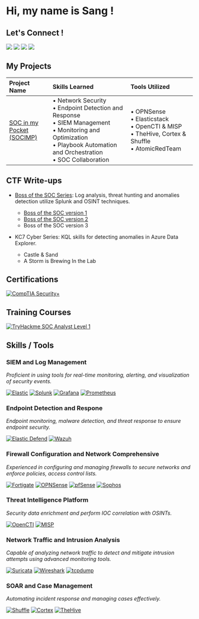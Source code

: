 <h1> Hi, my name is Sang ! </h1>
<p align='center'></p>

## Let's Connect !
<a href="https://www.linkedin.com/in/phamthanhsang0311/"><img src="https://img.shields.io/badge/-LinkedIn-0072b1?&style=flat&logo=linkedin&logoColor=white" /></a>
<a href="https://phamthanhsang-cs.site"><img src="https://img.shields.io/badge/-Visit My Blog-00AA13?style=flat&logo=jekyll&logoColor=white" /></a>
<a href="mailto:sang3112002@gmail.com"><img src="https://img.shields.io/badge/-sang3112002@gmail.com-D14836?style=flat&logo=gmail&logoColor=white" /></a>
<a href="https://t.me/sangpham0311"><img src="https://img.shields.io/badge/-Telegram-2CA5E0?style=flat&logo=telegram&logoColor=white" /></a>



## My Projects 
| **Project Name** | **Skills Learned** | **Tools Utilized** |
|:---|:---|:---|
| [SOC in my Pocket](https://github.com/phamthanhsang-cs/SOC-in-my-Pocket)<br>[(SOCIMP)](https://github.com/phamthanhsang-cs/SOC-in-my-Pocket) | • Network Security<br>• Endpoint Detection and Response<br>• SIEM Management<br>• Monitoring and Optimization<br>• Playbook Automation and Orchestration<br>• SOC Collaboration | • OPNSense<br>• Elasticstack<br>• OpenCTI & MISP<br>• TheHive, Cortex & Shuffle<br>• AtomicRedTeam 
  
## CTF Write-ups
- [Boss of the SOC Series](https://phamthanhsang-cs.site/categories/soc/): Log analysis, threat hunting and anomalies detection utilize Splunk and OSINT techniques.
  - [Boss of the SOC version 1](https://phamthanhsang-cs.site/posts/BOTSV1/)
  - [Boss of the SOC version 2](https://phamthanhsang-cs.site/posts/BOTSV2/)
  - Boss of the SOC version 3
  
- KC7 Cyber Series: KQL skills for detecting anomalies in Azure Data Explorer.
  - Castle & Sand
  - A Storm is Brewing In the Lab

## Certifications 
[![CompTIA Security+][CompTIA Security+]][CompTIA-url]
    
## Training Courses
[![TryHackme SOC Analyst Level 1][Tryhackme]][Tryhackme-url]

## Skills / Tools

### SIEM and Log Management
*Proficient in using tools for real-time monitoring, alerting, and visualization of security events.*

[![Elastic][Elastic]][Elastic-url]
[![Splunk][Splunk]][Splunk-url]
[![Grafana][Grafana]][Grafana-url]
[![Prometheus][Prometheus]][Prometheus-url]

### Endpoint Detection and Respone
*Endpoint monitoring, malware detection, and threat response to ensure endpoint security.*

[![Elastic Defend][Elastic-Defend]][Elastic-Defend-url]
[![Wazuh][Wazuh]][Wazuh-url]

### Firewall Configuration and Network Comprehensive
*Experienced in configuring and managing firewalls to secure networks and enforce policies, access control lists.*

[![Fortigate][Fortigate]][Fortigate-url]
[![OPNSense][OPNSense]][OPNSense-url]
[![pfSense][pfSense]][pfSense-url]
[![Sophos][Sophos]][Sophos-url]

### Threat Intelligence Platform
*Security data enrichment and perform IOC correlation with OSINTs.*

[![OpenCTI][OpenCTI]][OpenCTI-url]
[![MISP][MISP]][MISP-url]

### Network Traffic and Intrusion Analysis
*Capable of analyzing network traffic to detect and mitigate intrusion attempts using advanced monitoring tools.*

[![Suricata][Suricata]][Suricata-url]
[![Wireshark][Wireshark]][Wireshark-url]
[![tcpdump][tcpdump]][tcpdump-url]

### SOAR and Case Management
*Automating incident response and managing cases effectively.*

[![Shuffle][Shuffle]][Shuffle-url]
[![Cortex][Cortex]][Cortex-url]
[![TheHive][TheHive]][TheHive-url]


<!-- MARKDOWN LINKS & IMAGES -->
<!--Certification-->
[CompTIA Security+]: https://img.shields.io/badge/-Security%2B-FF0000?&style=flat&logo=CompTIA&logoColor=white
[CompTIA-url]: https://www.credly.com/badges/248777f2-4926-42bc-a8f2-0eab6f9f4153/public_url

<!---Training Courses-->
[Tryhackme]: https://img.shields.io/badge/-TryHackMe_SOC_Analyst_Level_1_Complete_Course-2EAD50?&style=flat&logo=TryHackMe&logoColor=white
[Tryhackme-url]: https://tryhackme-certificates.s3-eu-west-1.amazonaws.com/THM-9JFJR40TMQ.pdf


<!--SIEM and Log Management-->
[Elastic]: https://img.shields.io/badge/Elastic-%23005571.svg?style=flat&logo=elastic&logoColor=white
[Elastic-url]: https://www.elastic.co/
[Splunk]: https://img.shields.io/badge/-Splunk-000000?&style=flat&logo=Splunk&logoColor=white
[Splunk-url]: https://www.splunk.com/
[Grafana]: https://img.shields.io/badge/-Grafana-F46800?&style=flat&logo=Grafana&logoColor=white
[Grafana-url]: https://grafana.com/
[Prometheus]: https://img.shields.io/badge/-Prometheus-E6522C?&style=flat&logo=Prometheus&logoColor=white
[Prometheus-url]: https://prometheus.io/

<!--Enpoint Protection-->
[Elastic-Defend]: https://img.shields.io/badge/-Elastic_Defend-CF4A0C?&style=flat&logo=Elastic&logoColor=white
[Elastic-Defend-url]: https://www.elastic.co/guide/en/integrations/current/endpoint.html
[Wazuh]: https://img.shields.io/badge/-Wazuh-3C99DC?&style=flat&logo=librewolf&logoColor=white
[Wazuh-url]: https://wazuh.com/

<!--Firewall-->
[Fortigate]: https://img.shields.io/badge/-Fortigate-FF0000?&style=flat&logo=Fortinet&logoColor=white
[Fortigate-url]: https://www.fortinet.com/products/next-generation-firewall
[OPNSense]: https://img.shields.io/badge/OPNSense-%23FF5200.svg?style=flat&logo=opnsense&logoColor=white
[OPNSense-url]: https://opnsense.org/
[pfSense]: https://img.shields.io/badge/-pfSense-000000?&style=flat&logo=baserow&logoColor=white
[pfSense-url]: https://www.pfsense.org/
[Sophos]: https://img.shields.io/badge/-Sophos-0080FF?&style=flat&logo=symphony&logoColor=white
[Sophos-url]: https://www.sophos.com/en-us/products/next-gen-firewall

<!--Threat Intelligence-->
[OpenCTI]: https://img.shields.io/badge/OpenCTI-%23003399.svg?style=flat&logo=nextdns&logoColor=white
[OpenCTI-url]: https://filigran.io/solutions/open-cti/
[MISP]: https://img.shields.io/badge/MISP-%23248BFB.svg?style=flat&logo=wechat&logoColor=white
[MISP-url]: https://www.misp-project.org/

<!--Network analyzer-->
[Suricata]: https://img.shields.io/badge/-Suricata-FF5C28?&style=flat&logo=awsorganizations&logoColor=white
[Suricata-url]:https://suricata.io/
[Wireshark]: https://img.shields.io/badge/-Wireshark-1679A7?&style=flat&logo=Wireshark&logoColor=white
[Wireshark-url]: https://www.wireshark.org/
[tcpdump]: https://img.shields.io/badge/-tcpdump-005571?&style=flat&logo=Linux&logoColor=white
[tcpdump-url]: https://www.tcpdump.org/

<!--SOAR and Case management-->
[Shuffle]: https://img.shields.io/badge/Shuffle-%23FF6F00.svg?style=flat&logo=hackthebox&logoColor=white
[Shuffle-url]: https://shuffler.io/
[Cortex]: https://img.shields.io/badge/Cortex-%2380F5D2.svg?style=flat&logo=serverless&logoColor=white
[Cortex-url]: https://strangebee.com/cortex/
[TheHive]: https://img.shields.io/badge/TheHive-%23FFCD00.svg?style=flat&logo=hive&logoColor=white
[TheHive-url]: https://strangebee.com/thehive/





